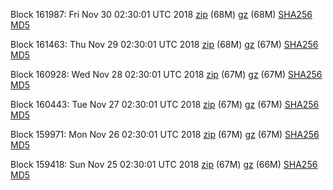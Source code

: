 Block 161987: Fri Nov 30 02:30:01 UTC 2018 [zip](https://files.01coin.io/mainnet/2018-11-30/bootstrap.dat.zip) (68M) [gz](https://files.01coin.io/mainnet/2018-11-30/bootstrap.dat.tar.gz) (68M) [SHA256](https://files.01coin.io/mainnet/2018-11-30/sha256.txt) [MD5](https://files.01coin.io/mainnet/2018-11-30/md5.txt)

Block 161463: Thu Nov 29 02:30:01 UTC 2018 [zip](https://files.01coin.io/mainnet/2018-11-29/bootstrap.dat.zip) (68M) [gz](https://files.01coin.io/mainnet/2018-11-29/bootstrap.dat.tar.gz) (67M) [SHA256](https://files.01coin.io/mainnet/2018-11-29/sha256.txt) [MD5](https://files.01coin.io/mainnet/2018-11-29/md5.txt)

Block 160928: Wed Nov 28 02:30:01 UTC 2018 [zip](https://files.01coin.io/mainnet/2018-11-28/bootstrap.dat.zip) (67M) [gz](https://files.01coin.io/mainnet/2018-11-28/bootstrap.dat.tar.gz) (67M) [SHA256](https://files.01coin.io/mainnet/2018-11-28/sha256.txt) [MD5](https://files.01coin.io/mainnet/2018-11-28/md5.txt)

Block 160443: Tue Nov 27 02:30:01 UTC 2018 [zip](https://files.01coin.io/mainnet/2018-11-27/bootstrap.dat.zip) (67M) [gz](https://files.01coin.io/mainnet/2018-11-27/bootstrap.dat.tar.gz) (67M) [SHA256](https://files.01coin.io/mainnet/2018-11-27/sha256.txt) [MD5](https://files.01coin.io/mainnet/2018-11-27/md5.txt)

Block 159971: Mon Nov 26 02:30:01 UTC 2018 [zip](https://files.01coin.io/mainnet/2018-11-26/bootstrap.dat.zip) (67M) [gz](https://files.01coin.io/mainnet/2018-11-26/bootstrap.dat.tar.gz) (67M) [SHA256](https://files.01coin.io/mainnet/2018-11-26/sha256.txt) [MD5](https://files.01coin.io/mainnet/2018-11-26/md5.txt)

Block 159418: Sun Nov 25 02:30:01 UTC 2018 [zip](https://files.01coin.io/mainnet/2018-11-25/bootstrap.dat.zip) (67M) [gz](https://files.01coin.io/mainnet/2018-11-25/bootstrap.dat.tar.gz) (66M) [SHA256](https://files.01coin.io/mainnet/2018-11-25/sha256.txt) [MD5](https://files.01coin.io/mainnet/2018-11-25/md5.txt)
